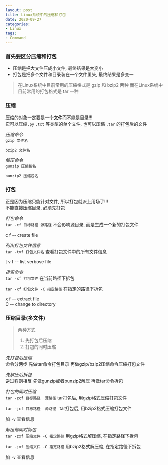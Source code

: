 ```yaml
---
layout: post
title: Linux系统中的压缩和打包
date: 2020-09-27
categories:
- Linux
tags:
- Command
---
```

### 首先要区分压缩和打包
* 压缩是把大文件压成小文件, 最终结果是大变小
* 打包是把多个文件和目录装在一个文件里头, 最终结果是多变一

>在Linux系统中目前常用的压缩格式是 gzip 和 bzip2 两种
>而在Linux系统中目前常用的打包格式是 tar 一种

### 压缩
压缩的对象一定要是一个**文件**而不能是目录!!!<br>
它可以压缩`.py` `.txt` 等类型的单个文件, 也可以压缩 `.tar` 的打包后的文件<br>

*压缩命令*<br>
`gzip 文件名`<br>

`bzip2 文件名`  <br>

*解压命令*<br>
`gunzip 压缩包名`<br>

`bunzip2 压缩包名` <br>

### 打包
正是因为压缩只能针对文件, 所以打包就派上用场了!!!<br>
不能直接压缩目录, 必须先打包<br>

*打包命令*<br>
`tar -cf 目标路径 源路径`     不会影响源目录, 而是生成一个新的打包文件<br>

c f -- create file <br>

*列出打包文件信息*<br>
`tar -tvf 打包文件名`     查看打包文件中的所有文件信息<br>

t v f -- list verbose file <br>

*拆包命令* <br>
`tar -xf 打包文件`     在当前路径下拆包 <br>

`tar -xf 打包文件 -C 指定路径`     在指定的路径下拆包 <br>

x f -- extract file <br>
C -- change to directory <br>

### 压缩目录(多文件)
>两种方式
>1. 先打包后压缩
>2. 打包的同时压缩

*先打包后压缩*<br>
命令分两步 先做tar命令打包目录 再做gzip/bzip2压缩命令压缩打包文件<br>

*先解压后拆包*<br>
逆过程则相反 先做gunzip或者bunzip2解压 再做tar命令拆包<br>

*打包的同时压缩*<br>
`tar -zcf 目标路径  源路径`     tar打包后, 用gzip格式压缩打包文件<br>

`tar -jcf 目标路径  源路径 `     tar打包后, 用bzip2格式压缩打包文件<br>

加 `-v`  查看信息<br>

*解压缩同时拆包*<br>
`tar -zxf 压缩文件 -C 指定路径`    用gzip格式解压缩, 在指定路径下拆包<br>

`tar -jxf 压缩文件 -C 指定路径`    用bzip2格式解压缩, 在指定路径下拆包<br>

加 `-v`  查看信息<br>
